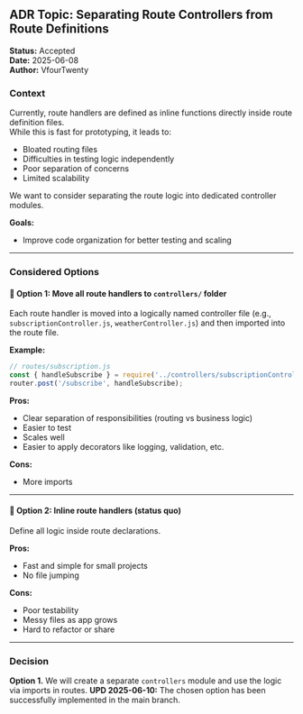 ## ADR Topic: Separating Route Controllers from Route Definitions

**Status:** Accepted  
**Date:** 2025-06-08 <br>
**Author:** VfourTwenty

### Context

Currently, route handlers are defined as inline functions directly inside route definition files.  
While this is fast for prototyping, it leads to:
- Bloated routing files
- Difficulties in testing logic independently
- Poor separation of concerns
- Limited scalability

We want to consider separating the route logic into dedicated controller modules.

**Goals:**
- Improve code organization for better testing and scaling

---

### Considered Options

#### 🔹 Option 1: Move all route handlers to `controllers/` folder

Each route handler is moved into a logically named controller file (e.g., `subscriptionController.js`, `weatherController.js`) and then imported into the route file.

**Example:**
```js
// routes/subscription.js
const { handleSubscribe } = require('../controllers/subscriptionController');
router.post('/subscribe', handleSubscribe);
```
**Pros:**
- Clear separation of responsibilities (routing vs business logic)
- Easier to test
- Scales well
- Easier to apply decorators like logging, validation, etc.

**Cons:**
- More imports

---

#### 🔹 Option 2: Inline route handlers (status quo)

Define all logic inside route declarations.

**Pros:**
- Fast and simple for small projects
- No file jumping

**Cons:**
- Poor testability
- Messy files as app grows
- Hard to refactor or share

---

### Decision

**Option 1.** We will create a separate `controllers` module and use the logic via imports in routes.
**UPD 2025-06-10:** The chosen option has been successfully implemented in the main branch.
